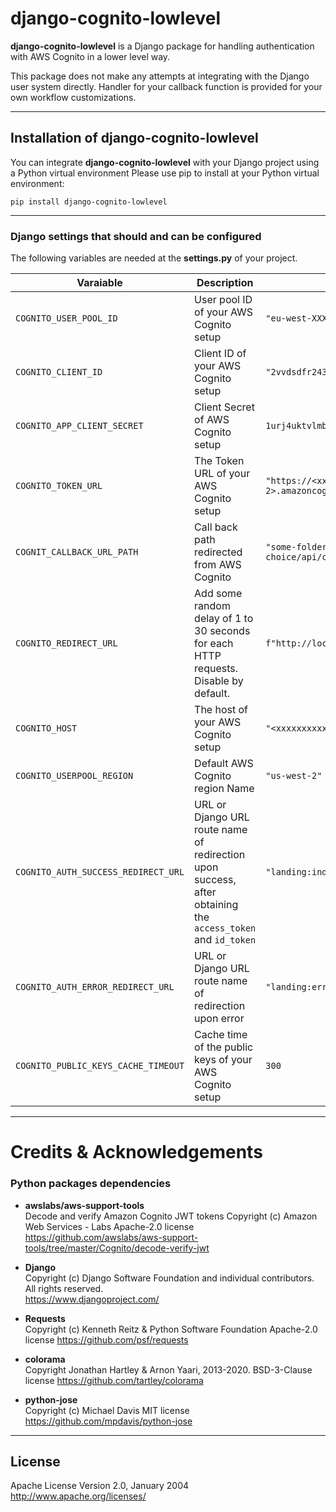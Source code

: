 # django-cognito-lowlevel

**django-cognito-lowlevel** is a Django package for handling authentication with AWS Cognito in a lower level way.

This package does not make any attempts at integrating with the Django user system directly. Handler for your callback function is provided for your own workflow customizations.

---

## Installation of django-cognito-lowlevel

You can integrate **django-cognito-lowlevel** with your Django project using a Python virtual environment
Please use pip to install at your Python virtual environment:

`pip install django-cognito-lowlevel`

---

### Django settings that should and can be configured

The following variables are needed at the **settings.py** of your project.

| **Varaiable** | **Description**                                                                                                 | **Example**                                                              |
| ------------- |-----------------------------------------------------------------------------------------------------------------|--------------------------------------------------------------------------|
| ``COGNITO_USER_POOL_ID`` | User pool ID of your AWS Cognito setup                                                                          | ``"eu-west-XXXXXXXX"``                                                   |
| ``COGNITO_CLIENT_ID``          | Client ID of your AWS Cognito setup                                                                             | ``"2vvdsdfr243rwefswe445rte5edr"``                                       |
| ``COGNITO_APP_CLIENT_SECRET``   | Client Secret of AWS Cognito setup                                                                              | ``1urj4uktvlmb0pps234234d6io8tipmrlu3se13fdssdf``                        |
| ``COGNITO_TOKEN_URL`` | The Token URL of your AWS Cognito setup                                                                         | ``"https://<xxxxxxxxxx>.auth.<eu-west-2>.amazoncognito.com/oauth2/token"`` |
| ``COGNIT_CALLBACK_URL_PATH`` | Call back path redirected from AWS Cognito                                                                      | ``"some-folder-of-your-choice/api/cognito/userpool/callback/"``          |
| ``COGNITO_REDIRECT_URL`` | Add some random delay of 1 to 30 seconds for each HTTP requests. Disable by default.                            | ``f"http://localhost:8000/{COGNIT_CALLBACK_URL_PATH}"``                  |
| ``COGNITO_HOST`` | The host of your AWS Cognito setup                                                                              | ``"<xxxxxxxxxx>.auth.<eu-west-2>.amazoncognito.com"``                    |
| ``COGNITO_USERPOOL_REGION`` | Default AWS Cognito region Name                                                                                 | ``"us-west-2"``                                                          |
| ``COGNITO_AUTH_SUCCESS_REDIRECT_URL`` | URL or Django URL route name of redirection upon success, after obtaining the ``access_token`` and ``id_token`` | ``"landing:index"``                                                      |
| ``COGNITO_AUTH_ERROR_REDIRECT_URL`` | URL or Django URL route name of redirection upon error                                                          | ``"landing:error"``                                                      |
| ``COGNITO_PUBLIC_KEYS_CACHE_TIMEOUT`` | Cache time of the public keys of your AWS Cognito setup                                                         | ``300``                                                                  |

---

# Credits & Acknowledgements

### Python packages dependencies

* __awslabs/aws-support-tools__  
  Decode and verify Amazon Cognito JWT tokens
  Copyright (c) Amazon Web Services - Labs
  Apache-2.0 license
  https://github.com/awslabs/aws-support-tools/tree/master/Cognito/decode-verify-jwt

* __Django__  
  Copyright (c) Django Software Foundation and individual contributors.   
  All rights reserved.   
  https://www.djangoproject.com/


* __Requests__  
  Copyright (c) Kenneth Reitz & Python Software Foundation
  Apache-2.0 license
  https://github.com/psf/requests

* __colorama__  
  Copyright Jonathan Hartley & Arnon Yaari, 2013-2020.
  BSD-3-Clause license
  https://github.com/tartley/colorama

* __python-jose__  
  Copyright (c) Michael Davis
  MIT license
  https://github.com/mpdavis/python-jose

---

## License

Apache License
Version 2.0, January 2004
http://www.apache.org/licenses/
